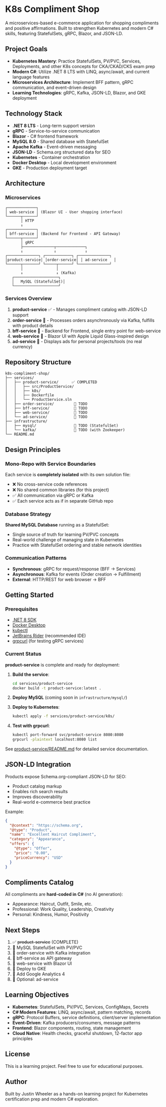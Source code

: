 # K8s Compliment Shop

A microservices-based e-commerce application for shopping compliments and positive affirmations. Built to strengthen Kubernetes and modern C# skills, featuring StatefulSets, gRPC, Blazor, and JSON-LD.

## Project Goals

- **Kubernetes Mastery**: Practice StatefulSets, PV/PVC, Services, Deployments, and other K8s concepts for CKA/CKAD/CKS exam prep
- **Modern C#**: Utilize .NET 8 LTS with LINQ, async/await, and current language features
- **Microservices Architecture**: Implement BFF pattern, gRPC communication, and event-driven design
- **Learning Technologies**: gRPC, Kafka, JSON-LD, Blazor, and GKE deployment

## Technology Stack

- **.NET 8 LTS** - Long-term support version
- **gRPC** - Service-to-service communication
- **Blazor** - C# frontend framework
- **MySQL 8.0** - Shared database with StatefulSet
- **Apache Kafka** - Event-driven messaging
- **JSON-LD** - Schema.org structured data for SEO
- **Kubernetes** - Container orchestration
- **Docker Desktop** - Local development environment
- **GKE** - Production deployment target

## Architecture

### Microservices

```
┌─────────────┐
│ web-service │ (Blazor UI - User shopping interface)
└──────┬──────┘
       │ HTTP
       ↓
┌─────────────┐
│ bff-service │ (Backend for Frontend - API Gateway)
└──────┬──────┘
       │ gRPC
       ├──────────────┬─────────────┐
       ↓              ↓             ↓
┌──────────────┐ ┌────────────┐ ┌──────────────┐
│product-service│ │order-service│ │ ad-service   │
└──────┬───────┘ └─────┬──────┘ └──────────────┘
       │               │
       ↓               ↓ (Kafka)
   ┌────────────────────┐
   │   MySQL (StatefulSet)│
   └────────────────────┘
```

### Services Overview

1. **product-service** ✅ - Manages compliment catalog with JSON-LD support
2. **order-service** 🔲 - Processes orders asynchronously via Kafka, fulfills with product details
3. **bff-service** 🔲 - Backend for Frontend, single entry point for web-service
4. **web-service** 🔲 - Blazor UI with Apple Liquid Glass-inspired design
5. **ad-service** 🔲 - Displays ads for personal projects/tools (no real currency)

## Repository Structure

```
k8s-compliment-shop/
├── services/
│   ├── product-service/      ✅ COMPLETED
│   │   ├── src/ProductService/
│   │   ├── k8s/
│   │   ├── Dockerfile
│   │   └── ProductService.sln
│   ├── order-service/         🔲 TODO
│   ├── bff-service/           🔲 TODO
│   ├── web-service/           🔲 TODO
│   └── ad-service/            🔲 TODO
├── infrastructure/
│   ├── mysql/                 🔲 TODO (StatefulSet)
│   └── kafka/                 🔲 TODO (with Zookeeper)
└── README.md
```

## Design Principles

### Mono-Repo with Service Boundaries

Each service is **completely isolated** with its own solution file:
- ❌ No cross-service code references
- ❌ No shared common libraries (for this project)
- ✅ All communication via gRPC or Kafka
- ✅ Each service acts as if in separate GitHub repo

### Database Strategy

**Shared MySQL Database** running as a StatefulSet:
- Single source of truth for learning PV/PVC concepts
- Real-world challenge of managing state in Kubernetes
- Practice with StatefulSet ordering and stable network identities

### Communication Patterns

- **Synchronous**: gRPC for request/response (BFF → Services)
- **Asynchronous**: Kafka for events (Order creation → Fulfillment)
- **External**: HTTP/REST for web browser → BFF

## Getting Started

### Prerequisites

- [.NET 8 SDK](https://dotnet.microsoft.com/download/dotnet/8.0)
- [Docker Desktop](https://www.docker.com/products/docker-desktop)
- [kubectl](https://kubernetes.io/docs/tasks/tools/)
- [JetBrains Rider](https://www.jetbrains.com/rider/) (recommended IDE)
- [grpcurl](https://github.com/fullstorydev/grpcurl) (for testing gRPC services)

### Current Status

**product-service** is complete and ready for deployment:

1. **Build the service**:
   ```bash
   cd services/product-service
   docker build -t product-service:latest .
   ```

2. **Deploy MySQL** (coming soon in `infrastructure/mysql/`)

3. **Deploy to Kubernetes**:
   ```bash
   kubectl apply -f services/product-service/k8s/
   ```

4. **Test with grpcurl**:
   ```bash
   kubectl port-forward svc/product-service 8080:8080
   grpcurl -plaintext localhost:8080 list
   ```

See [product-service/README.md](services/product-service/README.md) for detailed service documentation.

## JSON-LD Integration

Products expose Schema.org-compliant JSON-LD for SEO:
- Product catalog markup
- Enables rich search results
- Improves discoverability
- Real-world e-commerce best practice

Example:
```json
{
  "@context": "https://schema.org",
  "@type": "Product",
  "name": "Excellent Haircut Compliment",
  "category": "Appearance",
  "offers": {
    "@type": "Offer",
    "price": "0.00",
    "priceCurrency": "USD"
  }
}
```

## Compliments Catalog

All compliments are **hard-coded in C#** (no AI generation):
- Appearance: Haircut, Outfit, Smile, etc.
- Professional: Work Quality, Leadership, Creativity
- Personal: Kindness, Humor, Positivity

## Next Steps

1. ✅ ~~product-service~~ (COMPLETE)
2. 🔲 MySQL StatefulSet with PV/PVC
3. 🔲 order-service with Kafka integration
4. 🔲 bff-service as API gateway
5. 🔲 web-service with Blazor UI
6. 🔲 Deploy to GKE
7. 🔲 Add Google Analytics 4
8. 🔲 Optional: ad-service

## Learning Objectives

- **Kubernetes**: StatefulSets, PV/PVC, Services, ConfigMaps, Secrets
- **C# Modern Features**: LINQ, async/await, pattern matching, records
- **gRPC**: Protocol Buffers, service definitions, client/server implementation
- **Event-Driven**: Kafka producers/consumers, message patterns
- **Frontend**: Blazor components, routing, state management
- **Cloud Native**: Health checks, graceful shutdown, 12-factor app principles

## License

This is a learning project. Feel free to use for educational purposes.

## Author

Built by Justin Wheeler as a hands-on learning project for Kubernetes certification prep and modern C# exploration.
